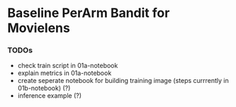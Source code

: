 # Baseline PerArm Bandit for Movielens

### TODOs
* check train script in 01a-notebook
* explain metrics in 01a-notebook
* create seperate notebook for building training image (steps currrently in 01b-notebook) (?)
* inference example (?)
